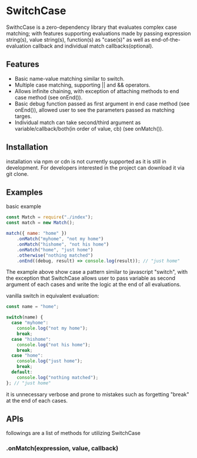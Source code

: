 # SwitchCase
SwithcCase is a zero-dependency library that evaluates complex case matching; with features supporting evaluations made by passing expression string(s), value string(s), function(s) as "case(s)" as well as end-of-the-evaluation callback and individual match callbacks(optional). 

## Features
* Basic name-value matching similar to switch.
* Multiple case matching, supporting || and && operators.
* Allows infinite chaining, with exception of attaching methods to end case method (see onEnd()).
* Basic debug function passed as first argument in end case method (see onEnd()), allowed user to see the parameters passed as matching targes.
* Individual match can take second/third argument as variable/callback/both(in order of value, cb) (see onMatch()).

## Installation
installation via npm or cdn is not currently supported as it is still in development.
For developers interested in the project can download it via git clone.

## Examples
basic example

``` javascript
const Match = require("./index");
const match = new Match();

match({ name: "home" })
	.onMatch("myhome", "not my home")
 	.onMatch("hishome", "not his home")
	.onMatch("home", "just home")
	.otherwise("nothing matched")
	.onEnd((debug, result) => console.log(result)); // "just home"
``` 

The example above show case a pattern similar to javascript "switch", with the exception that SwitchCase allows user to pass variable as second argument of each cases and write the logic at the end of all evaluations.

vanilla switch in equivalent evaluation:
``` javascript
const name = "home";

switch(name) {
  case "myhome":
    console.log("not my home");
    break;
  case "hishome":
    console.log("not his home");
    break;
  case "home":
    console.log("just home");
    break;
  default: 
    console.log("nothing matched");
}; // "just home"
```
it is unnecessary verbose and prone to mistakes such as forgetting "break" at the end of each cases.


## APIs
followings are a list of methods for utilizing SwitchCase

### .onMatch(expression, value, callback)
